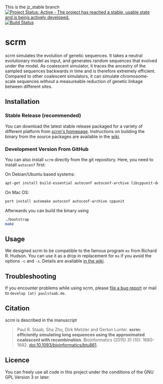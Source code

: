 This is the jz_stable branch
[![Project Status: Active - The project has reached a stable, usable state and is being actively developed.](http://www.repostatus.org/badges/latest/active.svg)](http://www.repostatus.org/#active)
[![Build Status](https://travis-ci.org/scrm/scrm.svg?branch=master)](https://travis-ci.org/scrm/scrm)

scrm
====

_scrm_ simulates the evolution of genetic sequences. It takes a neutral evolutionary model as input,
and generates random sequences that evolved under the model. As coalescent simulator, it traces
the ancestry of the sampled sequences backwards in time and is therefore extremely efficient. Compared to
other coalescent simulators, it can simulate chromosome-scale sequences without a measureable reduction of
genetic linkage between different sites.


## Installation
### Stable Release (recommended)
You can download the latest stable release packaged for a variety of different
platform from [_scrm_'s homepage][1].
Instructions on building the binary from the source packages are available in the [wiki][3].

### Development Version From GitHub

You can also install `scrm` directly from the git repository. Here, you need to install `autoconf` first:

On Debian/Ubuntu based systems:
```bash
apt-get install build-essential autoconf autoconf-archive libcppunit-dev
```

On Mac OS:
```bash
port install automake autoconf autoconf-archive cppunit
```

Afterwards you can build the binary using
```bash
./bootstrap
make
```

## Usage
We designed scrm to be compatible to the famous program `ms` from Richard R. Hudson.
You can use it as a drop in replacement for `ms` if you avoid the options `-c` and `-s`.
Details are available [in the wiki][2].


## Troubleshooting
If you encounter problems while using _scrm_, please
[file a bug report](https://github.com/scrm/scrm/wiki/Reporting-Bugs) or mail to
`develop (at) paulstaab.de`.


## Citation
_scrm_ is described in the manuscript

> Paul R. Staab, Sha Zhu, Dirk Metzler and Gerton Lunter.
> **scrm: efficiently simulating long sequences using the approximated coalescent
> with recombination**.
> Bioinformatics (2015) 31 (10): 1680-1682.
> [doi:10.1093/bioinformatics/btu861](http://bioinformatics.oxfordjournals.org/content/31/10/1680).

## Licence
You can freely use all code in this project under the conditions of the GNU
GPL Version 3 or later.

[1]: https://scrm.github.io
[2]: https://github.com/paulstaab/scrm/wiki/Command-Line-Options
[3]: https://github.com/scrm/scrm/wiki/Installation
